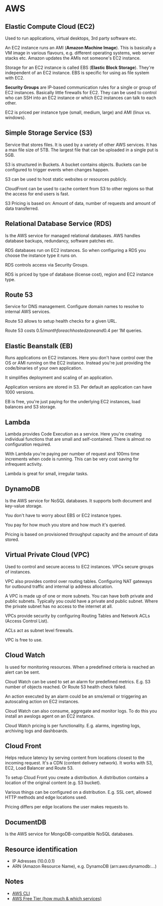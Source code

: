# AWS

## Elastic Compute Cloud (EC2)

Used to run applications, virtual desktops, 3rd party software etc.

An EC2 instance runs an AMI (**Amazon Machine Image**). This is basically a VM image in various flavours, e.g. different operating systems, web server stacks etc. Amazon updates the AMIs not someone's EC2 instance.

Storage for an EC2 instance is called EBS (**Elastic Block Storage**). They're independent of an EC2 instance. EBS is specific for using as file system with EC2.

**Security Groups** are IP-based communication rules for a single or group of EC2 instances. Basically little firewalls for EC2. They can be used to control who can SSH into an EC2 instance or which EC2 instances can talk to each other.

EC2 is priced per instance type (small, medium, large) and AMI (linux vs. windows).

## Simple Storage Service (S3)

Service that stores files. It is used by a variety of other AWS services. It has a max file size of 5TB. The largest file that can be uploaded in a single put is 5GB.

S3 is structured in Buckets. A bucket contains objects. Buckets can be configured to trigger events when changes happen.

S3 can be used to host static websites or resources publicly.&#x20;

CloudFront can be used to cache content from S3 to other regions so that the access for end users is fast.

S3 Pricing is based on: Amount of data, number of requests and amount of data transferred.

## Relational Database Service (RDS)

Is the AWS service for managed relational databases. AWS handles database backups, redundancy, software patches etc.

RDS databases run on EC2 instances. So when configuring a RDS you choose the instance type it runs on.

RDS controls access via Security Groups.

RDS is priced by type of database (license cost), region and EC2 instance type.

## Route 53

Service for DNS management. Configure domain names to resolve to internal AWS services.

Route 53 allows to setup health checks for a given URL.&#x20;

Route 53 costs 0.5$/month for each hosted zone and 0.4$ per 1M queries.

## Elastic Beanstalk (EB)

Runs applications on EC2 instances. Here you don't have control over the OS or AMI running on the EC2 instance. Instead you're just providing the code/binaries of your own application.

It simplifies deployment and scaling of an application.

Application versions are stored in S3. Per default an application can have 1000 versions.

EB is free, you're just paying for the underlying EC2 instances, load balances and S3 storage.

## Lambda

Lambda provides Code Execution as a service. Here you're creating individual functions that are small and self-contained. There is almost no configuration required.

With Lambda you're paying per number of request and 100ms time increments when code is running. This can be very cost saving for infrequent activity.

Lambda is great for small, irregular tasks.

## DynamoDB

Is the AWS service for NoSQL databases. It supports both document and key-value storage.

You don't have to worry about EBS or EC2 instance types.

You pay for how much you store and how much it's queried.

Pricing is based on provisioned throughput capacity and the amount of data stored.

## Virtual Private Cloud (VPC)

Used to control and secure access to EC2 instances. VPCs secure groups of instances.

VPC also provides control over routing tables. Configuring NAT gateways for outbound traffic and internal ip address allocation.

A VPC is made up of one or more subnets. You can have both private and public subnets. Typically you could have a private and public subnet. Where the private subnet has no access to the internet at all.

VPCs provide security by configuring Routing Tables and Network ACLs (Access Control List).

ACLs act as subnet level firewalls.

VPC is free to use.

## Cloud Watch

Is used for monitoring resources. When a predefined criteria is reached an alert can be sent.

Cloud Watch can be used to set an alarm for predefined metrics. E.g. S3 number of objects reached. Or Route 53 health check failed.

An action executed by an alarm could be an sms/email or triggering an autoscaling action on EC2 instances.

Cloud Watch can also consume, aggregate and monitor logs. To do this you install an awslogs agent on an EC2 instance.

&#x20;Cloud Watch pricing is per functionality. E.g. alarms, ingesting logs, archiving logs and dashboards.

## Cloud Front

Helps reduce latency by serving content from locations closest to the incoming request. It's a CDN (content delivery network). It works with S3, EC2, Load Balancer and Route 53.

To setup Cloud Front you create a distribution. A distribution contains a location of the original content (e.g. S3 bucket).

Various things can be configured on a distribution. E.g. SSL cert, allowed HTTP methods and edge locations used.

Pricing differs per edge locations the user makes requests to.

## DocumentDB

Is the AWS service for MongoDB-compatible NoSQL databases.

## Resource identification

* IP Adresses (10.0.0.1)
* ARN (Amazon Resource Name), e.g. DynamoDB (arn:aws:dynamodb:...)

## Notes

* [AWS CLI](https://aws.amazon.com/cli/)
* [AWS Free Tier (how much & which services)](https://aws.amazon.com/free/?all-free-tier.sort-by=item.additionalFields.SortRank\&all-free-tier.sort-order=asc\&awsf.Free%20Tier%20Types=\*all\&awsf.Free%20Tier%20Categories=\*all)





